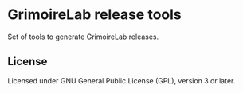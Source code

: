 # GrimoireLab release tools

Set of tools to generate GrimoireLab releases.

## License

Licensed under GNU General Public License (GPL), version 3 or later.
